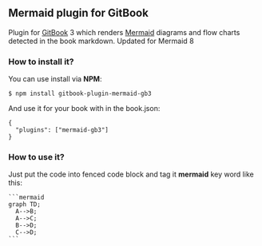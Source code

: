 ## Mermaid plugin for GitBook

Plugin for [GitBook](https://github.com/GitbookIO/gitbook) 3 which renders [Mermaid](https://github.com/knsv/mermaid) diagrams and flow charts detected in the book markdown. Updated for Mermaid 8

### How to install it?

You can use install via **NPM**:

```
$ npm install gitbook-plugin-mermaid-gb3
```

And use it for your book with in the book.json:

```
{
  "plugins": ["mermaid-gb3"]
}
```

### How to use it?

Just put the code into fenced code block and tag it **mermaid** key word like this:

    ```mermaid
    graph TD;
      A-->B;
      A-->C;
      B-->D;
      C-->D;
    ```
